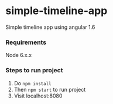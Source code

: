 # simple-timeline-app
Simple timeline app using angular 1.6

### Requirements
Node 6.x.x

### Steps to run project
1. Do `npm install`
2. Then `npm start` to run project
3. Visit localhost:8080
